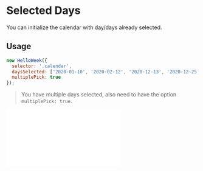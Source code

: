 # Selected Days

You can initialize the calendar with day/days already selected.

## Usage

```js
new HelloWeek({
  selector: '.calendar',
  daysSelected: ['2020-01-10', '2020-02-12', '2020-12-13', '2020-12-25'],
  multiplePick: true
});
```

> You have multiple days selected, also need to have the option `multiplePick: true`.

<iframe
    src="docs/v3/demos/00-selected-days.html"
    frameborder="no"
    allowfullscreen="allowfullscreen">
</iframe>
